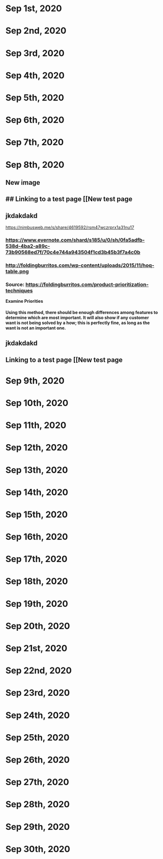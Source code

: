 # Sep 1st, 2020
# Sep 2nd, 2020
# Sep 3rd, 2020
# Sep 4th, 2020
# Sep 5th, 2020
# Sep 6th, 2020
# Sep 7th, 2020
# Sep 8th, 2020
## New image
##
## ## Linking to a test page [[New test page
## jkdakdakd
https://nimbusweb.me/s/share/4619592/rsm47wczrprx1a31nu17
### https://www.evernote.com/shard/s185/u/0/sh/0fa5adfb-538d-4ba2-a89c-73b90568ed7f/70c4e744a943504f1cd3b45b3f7a4c0b
### http://foldingburritos.com/wp-content/uploads/2015/11/hoq-table.png
### Source: https://foldingburritos.com/product-prioritization-techniques
**Examine Priorities**
#### Using this method, there should be enough differences among features to determine which are most important. It will also show if any customer want is not being solved by a how; this is perfectly fine, as long as the want is not an important one.
## jkdakdakd
## Linking to a test page [[New test page
# Sep 9th, 2020
# Sep 10th, 2020
# Sep 11th, 2020
# Sep 12th, 2020
# Sep 13th, 2020
# Sep 14th, 2020
# Sep 15th, 2020
# Sep 16th, 2020
# Sep 17th, 2020
# Sep 18th, 2020
# Sep 19th, 2020
# Sep 20th, 2020
# Sep 21st, 2020
# Sep 22nd, 2020
# Sep 23rd, 2020
# Sep 24th, 2020
# Sep 25th, 2020
# Sep 26th, 2020
# Sep 27th, 2020
# Sep 28th, 2020
# Sep 29th, 2020
# Sep 30th, 2020

